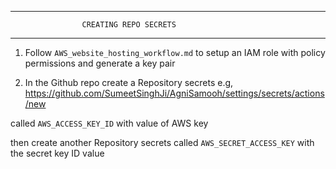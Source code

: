 ________________________________________________________

                    CREATING REPO SECRETS
________________________________________________________

1. Follow ```AWS_website_hosting_workflow.md``` to setup an IAM role
with policy permissions and generate a key pair

2. In the Github repo create a Repository secrets e.g,
https://github.com/SumeetSinghJi/AgniSamooh/settings/secrets/actions/new

called ```AWS_ACCESS_KEY_ID``` with value of AWS key

then create another Repository secrets called ```AWS_SECRET_ACCESS_KEY```
with the secret key ID value